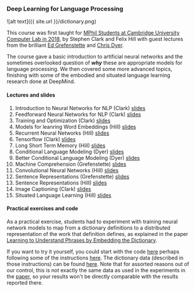 
### Deep Learning for Language Processing

![alt text]({{ site.url }}/dictionary.png)

This course was first taught for [MPhil Students at Cambridge University Computer Lab in 2018](https://www.cl.cam.ac.uk/teaching/1718/R228/), by Stephen Clark and Felix Hill with guest lectures from the brilliant [Ed Grefenstette](http://egrefen.com/) and [Chris Dyer](http://www.cs.cmu.edu/~cdyer/).

The course gave a basic introduction to artificial neural networks and the sometimes overlooked question of ***why*** these are appropriate models for language processing. We then covered some more advanced topics, finishing with some of the embodied and situated language learning research done at DeepMind. 

#### Lectures and slides

1. Introduction to Neural Networks for NLP (Clark) [slides](https://www.cl.cam.ac.uk/teaching/1718/R228/lectures/lec1.pdf)
2. Feedforward Neural Networks for NLP (Clark) [slides](https://www.cl.cam.ac.uk/teaching/1718/R228/lectures/lec2.pdf)
3. Training and Optimization (Clark) [slides](https://www.cl.cam.ac.uk/teaching/1718/R228/lectures/lec3.pdf)
4. Models for leanring Word Embeddings (Hill) [slides](https://www.cl.cam.ac.uk/teaching/1718/R228/lectures/lec4.pdf)
5. Recurrent Neural Networks (Hill) [slides](https://www.cl.cam.ac.uk/teaching/1718/R228/lectures/lec5.pdf)
6. Tensorflow (Clark) [slides](https://www.cl.cam.ac.uk/teaching/1718/R228/lectures/lec7.pdf)
7. Long Short Term Memory (Hill) [slides](https://www.cl.cam.ac.uk/teaching/1718/R228/lectures/lec8.pdf)
8. Conditional Language Modeling (Dyer) [slides](https://www.cl.cam.ac.uk/teaching/1718/R228/lectures/lec9.pdf)
9. Better Conditional Language Modeling (Dyer) [slides](https://www.cl.cam.ac.uk/teaching/1718/R228/lectures/lec10.pdf)
10. Machine Comprehension (Grefenstette) [slides](https://www.cl.cam.ac.uk/teaching/1718/R228/lectures/lec11.pdf)
11. Convolutional Neural Networks (Hill) [slides](https://www.cl.cam.ac.uk/teaching/1718/R228/lectures/lec12.pdf)
12. Sentence Representations (Grefenstette) [slides](https://www.cl.cam.ac.uk/teaching/1718/R228/lectures/lec13.pdf)
13. Sentence Representations (Hill) [slides](https://www.cl.cam.ac.uk/teaching/1718/R228/lectures/lec13.pdf)
14. Image Captioning (Clark) [slides](https://www.cl.cam.ac.uk/teaching/1718/R228/lectures/lec14.pdf)
15. Situated Language Learning (Hill) [slides](https://www.cl.cam.ac.uk/teaching/1718/R228/lectures/lec15.pdf)


#### Practical exercises and code

As a practical exercise, students had to experiment with training neural network models to map from a dictionary definitions to a distributed representation of the work that definition defines, as explained in the paper [Learning to Understand Phrases by Embedding the Dictionary](http://www.aclweb.org/anthology/Q16-1002).

If you want to try it yourself, you could start with the code [here](https://github.com/fh295/Cambridge_DL4NLP) perhaps following some of the instructions [here](https://www.cl.cam.ac.uk/teaching/1718/R228/practical/PracticalInstructions.pdf).
The dictionary data (described in those instructions) can be found [here](https://www.cl.cam.ac.uk/~sc609/downloads/data_practical.tgz). Note that for assorted reasons out of our control, this is not exactly the same data as used in the experiments in the [paper](http://www.aclweb.org/anthology/Q16-1002), so your results won't be directly comparable with the results reported there. 
